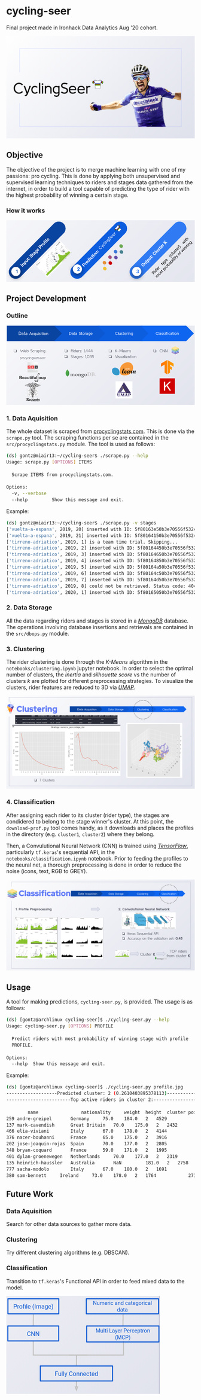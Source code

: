 # cycling-seer

Final project made in Ironhack Data Analytics Aug '20 cohort.

![img](img/main.png)

## Objective

The objective of the project is to merge machine learning with one of my
passions: pro cycling. This is done by applying both unsupervised and supervised
learning techniques to riders and stages data gathered from the internet, in
order to build a tool capable of predicting the type of rider with the highest
probability of winning a certain stage.

### How it works

![img](img/how_it_works.png)

## Project Development

### Outline

![img](img/development.png)

### 1. Data Aquisition

The whole dataset is scraped from
[procyclingstats.com](https://www.procyclingstats.com/). This is done via the
`scrape.py` tool. The scraping functions per se are contained in the
`src/procyclingstats.py` module. The tool is used as follows:

```bash
(ds) gontz@miair13:~/cycling-seer$ ./scrape.py --help
Usage: scrape.py [OPTIONS] ITEMS

  Scrape ITEMS from procyclingstats.com.

Options:
  -v, --verbose
  --help         Show this message and exit.
```

Example:

```bash
(ds) gontz@miair13:~/cycling-seer$ ./scrape.py -v stages
['vuelta-a-espana', 2019, 20] inserted with ID: 5f80163e50b3e70556f5324a
['vuelta-a-espana', 2019, 21] inserted with ID: 5f80164150b3e70556f5324b
['tirreno-adriatico', 2019, 1] is a team time trial. Skipping...
['tirreno-adriatico', 2019, 2] inserted with ID: 5f80164450b3e70556f5324c
['tirreno-adriatico', 2019, 3] inserted with ID: 5f80164650b3e70556f5324d
['tirreno-adriatico', 2019, 4] inserted with ID: 5f80164850b3e70556f5324e
['tirreno-adriatico', 2019, 5] inserted with ID: 5f80164a50b3e70556f5324f
['tirreno-adriatico', 2019, 6] inserted with ID: 5f80164c50b3e70556f53250
['tirreno-adriatico', 2019, 7] inserted with ID: 5f80164d50b3e70556f53251
['tirreno-adriatico', 2019, 8] could not be retrieved. Status code: 404
['tirreno-adriatico', 2020, 1] inserted with ID: 5f80165050b3e70556f53252
```

### 2. Data Storage

All the data regarding riders and stages is stored in a [*MongoDB*](https://www.mongodb.com/)
database. The operations involving database insertions and retrievals are
contained in the `src/dbops.py` module.

### 3. Clustering

The rider clustering is done through the *K-Means* algorithm in the
`notebooks/clustering.ipynb` jupyter notebook. In order to select the optimal
number of clusters, the *inertia* and *silhouette score* vs the number of
clusters *k* are plotted for different preprocessing strategies. To visualize
the clusters, rider features are reduced to 3D via
[*UMAP*](https://umap-learn.readthedocs.io/en/latest/).

![img](img/clustering.png)

### 4. Classification

After assigning each rider to its cluster (rider type), the stages are
condidered to belong to the stage winner's cluster. At this point, the
`download-prof.py` tool comes handy, as it downloads and places the profiles in
the directory (e.g. `cluster1`, `cluster2`) where they belong.

Then, a Convulutional Neural Network (CNN) is trained using
[*TensorFlow*](https://www.tensorflow.org/), particularly `tf.keras`'s
sequential API, in the `notebooks/classification.ipynb` notebook. Prior to
feeding the profiles to the neural net, a thorough preprocessing is done in
order to reduce the noise (icons, text, RGB to GREY).

![img](img/classification.png)

## Usage

A tool for making predictions, `cycling-seer.py`, is provided. The usage is as
follows:

```bash
(ds) [gontz@archlinux cycling-seer]$ ./cycling-seer.py --help
Usage: cycling-seer.py [OPTIONS] PROFILE

  Predict riders with most probability of winning stage with profile
  PROFILE.

Options:
  --help  Show this message and exit.
```

Example:

```bash
(ds) [gontz@archlinux cycling-seer]$ ./cycling-seer.py profile.jpg
-------------------Predicted cluster: 2 (0.2610403895378113)--------------------
------------------------Top active riders in cluster 2:-------------------------

        name                nationality	    weight	height	cluster	points.classic	points.gc   points.tt	points.sprint	points.climber	total_points
259	andre-greipel	    Germany	    75.0	184.0	2	4529	        1883	    504	        15646	        342	        22904
137	mark-cavendish	    Great Britain   70.0	175.0	2	2432	        1326	    678	        13573	        43	        18052
466	elia-viviani	    Italy	    67.0	178.0	2	4144	        866	    160	        8350	        320	        13840
376	nacer-bouhanni	    France	    65.0	175.0	2	3916	        449	    51	        8854	        376	        13646
202	jose-joaquin-rojas  Spain	    70.0	177.0	2	2805	        1869	    130	        5897	        1546	        12247
348	bryan-coquard	    France	    59.0	171.0	2	1995	        900	    289	        5532	        179	        8895
401	dylan-groenewegen   Netherlands	    70.0	177.0	2	2319	        249	    13	        6290	        10	        8881
135	heinrich-haussler   Australia	    NaN	        181.0	2	2758	        805	    276	        4256	        298	        8393
777	sacha-modolo	    Italy	    67.0	180.0	2	1691	        503	    19	        5948	        190	        8351
380	sam-bennett	    Ireland	    73.0	178.0	2	1764	        271	    41	        5670	        246	        7992
```

## Future Work

### Data Aquisition

Search for other data sources to gather more data.

### Clustering

Try different clustering algorithms (e.g. DBSCAN).

### Classification

Transition to `tf.keras`'s Functional API in order to feed mixed data to the
model.

![img](img/functional.png)

